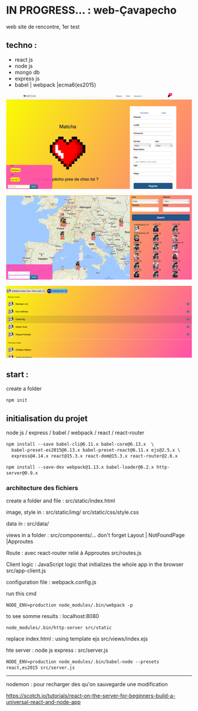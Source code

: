 # IN PROGRESS... : web-Çavapecho
web site de rencontre, 1er test

## techno :
- react js
- node js
- mongo db
- express js
- babel | webpack |ecma6(es2015)


![alt text](https://github.com/rim31/web-cavapecho/blob/master/static/images/Capture%20d’écran%202017-08-11%20à%2001.33.15.png)

![alt text](https://github.com/rim31/web-cavapecho/blob/master/static/images/Capture%20d’écran%202017-08-11%20à%2001.41.14.png)

![alt text](https://github.com/rim31/web-cavapecho/blob/master/static/images/Capture%20d’écran%202017-08-11%20à%2001.39.57.png)


## start :
create a folder
```
npm init
```

## initialisation du projet

node js / express / babel / webpack / react / react-router
```
npm install --save babel-cli@6.11.x babel-core@6.13.x  \
  babel-preset-es2015@6.13.x babel-preset-react@6.11.x ejs@2.5.x \
  express@4.14.x react@15.3.x react-dom@15.3.x react-router@2.6.x
```

```
npm install --save-dev webpack@1.13.x babel-loader@6.2.x http-server@0.9.x
```


### architecture des fichiers

create a folder and file :
src/static/index.html

image, style in :
src/static/img/
src/static/css/style.css

data in :
src/data/

views in a folder :
src/components/...
don't forget 
Layout | NotFoundPage |Approutes

Route : avec react-router relié à Approutes
src/routes.js

Client logic : JavaScript logic that initializes the whole app in the browser
src/app-client.js


configuration file :
webpack.config.js

run this cmd
```
NODE_ENV=production node_modules/.bin/webpack -p
```

to see somme results : localhost:8080
```
node_modules/.bin/http-server src/static

```

replace index.html : using template ejs
src/views/index.ejs

hte  server : node js express :
src/server.js
```
NODE_ENV=production node_modules/.bin/babel-node --presets react,es2015 src/server.js

```

____________________________________________________________________________________________________________________________

nodemon : pour recharger des qu'on sauvegarde une modification

https://scotch.io/tutorials/react-on-the-server-for-beginners-build-a-universal-react-and-node-app
